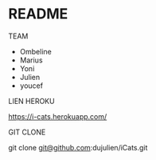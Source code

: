 # README


TEAM

* Ombeline
* Marius 
* Yoni
* Julien
* youcef


LIEN HEROKU

https://i-cats.herokuapp.com/


GIT CLONE

git clone   git@github.com:dujulien/iCats.git



